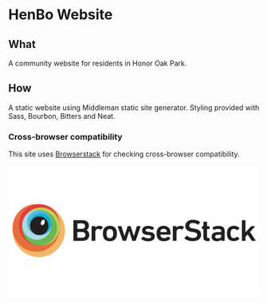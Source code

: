 # HenBo Website

## What

A community website for residents in Honor Oak Park.

## How

A static website using Middleman static site generator. Styling provided with Sass, Bourbon, Bitters and Neat.

### Cross-browser compatibility

This site uses [Browserstack](http://browserstack.com/) for checking cross-browser compatibility.

[![Tested using browser stack](./browserstack-logo-600x315.png "Browserstack")](http://browserstack.com/)

